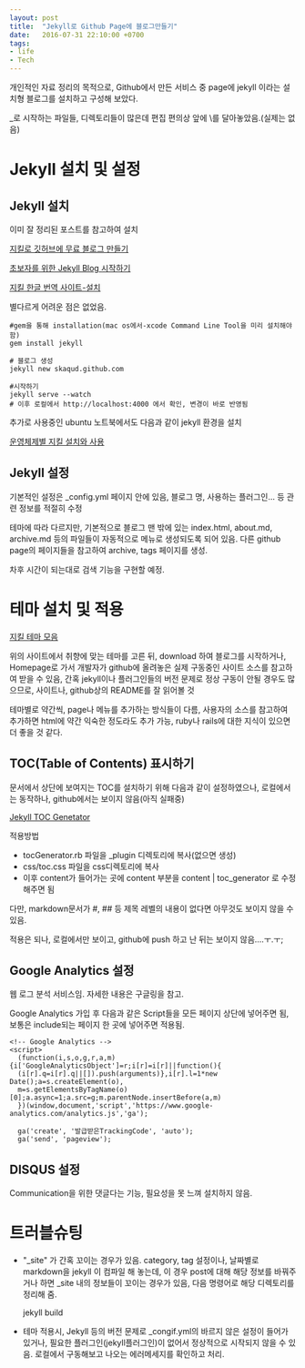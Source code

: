 ```yaml
---
layout: post
title:  "Jekyll로 Github Page에 블로그만들기"
date:   2016-07-31 22:10:00 +0700
tags:
- life
- Tech
---
```

개인적인 자료 정리의 목적으로, Github에서 만든 서비스 중 page에 jekyll 이라는 설치형 블로그를 설치하고 구성해 보았다.

\_로 시작하는 파일들, 디렉토리들이 많은데 편집 편의상 앞에 \를 달아놓았음.(실제는 없음)

# Jekyll 설치 및 설정

## Jekyll 설치

이미 잘 정리된 포스트를 참고하여 설치

[지킬로 깃허브에 무료 블로그 만들기](http://nolboo.kim/blog/2013/10/15/free-blog-with-github-jekyll/)

[초보자를 위한 Jekyll Blog 시작하기](http://halryang.net/Jekyll-Blogging-For-Beginners/)

[지킬 한글 번역 사이트-설치](http://jekyllrb-ko.github.io/docs/installation/)

별다르게 어려운 점은 없었음.

    #gem을 통해 installation(mac os에서-xcode Command Line Tool을 미리 설치해야 함)
    gem install jekyll

    # 블로그 생성
    jekyll new skaqud.github.com

    #시작하기
    jekyll serve --watch
    # 이후 로컬에서 http://localhost:4000 에서 확인, 변경이 바로 반영됨


추가로 사용중인 ubuntu 노트북에서도 다음과 같이 jekyll 환경을 설치

[운영체제별 지킬 설치와 사용](http://vjinn.github.io/install-jekyll/)

## Jekyll 설정

기본적인 설정은 \_config.yml 페이지 안에 있음, 블로그 명, 사용하는 플러그인... 등 관련 정보를 적절히 수정

테마에 따라 다르지만, 기본적으로 블로그 맨 밖에 있는 index.html, about.md, archive.md 등의 파일들이 자동적으로 메뉴로 생성되도록 되어 있음. 다른 github page의 페이지들을 참고하여 archive, tags 페이지를 생성.

차후 시간이 되는대로 검색 기능을 구현할 예정.

# 테마 설치 및 적용

[지킬 테마 모음](http://jekyllthemes.org)

위의 사이트에서 취향에 맞는 테마를 고른 뒤, download 하여 블로그를 시작하거나, Homepage로 가서 개발자가 github에 올려놓은 실제 구동중인 사이트 소스를 참고하여 받을 수 있음, 간혹 jekyll이나 플러그인들의 버전 문제로 정상 구동이 안될 경우도 많으므로, 사이트나, github상의 README를 잘 읽어볼 것

테마별로 약간씩, page나 메뉴를 추가하는 방식들이 다름, 사용자의 소스를 참고하여 추가하면 html에 약간 익숙한 정도라도 추가 가능, ruby나 rails에 대한 지식이 있으면 더 좋을 것 같다.

## TOC(Table of Contents) 표시하기

문서에서 상단에 보여지는 TOC를 설치하기 위해 다음과 같이 설정하였으나, 로컬에서는 동작하나, github에서는 보이지 않음(아직 실패중)

[Jekyll TOC Genetator](https://github.com/dafi/jekyll-toc-generator)

적용방법

- tocGenerator.rb 파일을 \_plugin 디렉토리에 복사(없으면 생성)
- css/toc.css 파일을 css디렉토리에 복사
- 이후 content가 들어가는 곳에 content 부분을 content | toc_generator 로 수정해주면 됨

다만, markdown문서가 #, ## 등 제목 레벨의 내용이 없다면 아무것도 보이지 않을 수 있음.

적용은 되나, 로컬에서만 보이고, github에 push 하고 난 뒤는 보이지 않음....ㅜ.ㅜ;


## Google Analytics 설정

웹 로그 분석 서비스임. 자세한 내용은 구글링을 참고.

Google Analytics 가입 후 다음과 같은 Script들을 모든 페이지 상단에 넣어주면 됨, 보통은 include되는 페이지 한 곳에 넣어주면 적용됨.

    <!-- Google Analytics -->
    <script>
      (function(i,s,o,g,r,a,m){i['GoogleAnalyticsObject']=r;i[r]=i[r]||function(){
      (i[r].q=i[r].q||[]).push(arguments)},i[r].l=1*new Date();a=s.createElement(o),
      m=s.getElementsByTagName(o)[0];a.async=1;a.src=g;m.parentNode.insertBefore(a,m)
      })(window,document,'script','https://www.google-analytics.com/analytics.js','ga');

      ga('create', '발급받은TrackingCode', 'auto');
      ga('send', 'pageview');

## DISQUS 설정

Communication을 위한 댓글다는 기능, 필요성을 못 느껴 설치하지 않음.

# 트러블슈팅

- "\_site" 가 간혹 꼬이는 경우가 있음. category, tag 설정이나, 날짜별로 markdown을 jekyll 이 컴파일 해 놓는데, 이 경우 post에 대해 해당 정보를 바꿔주거나 하면 \_site 내의 정보들이 꼬이는 경우가 있음, 다음 명령어로 해당 디렉토리를 정리해 줌.

    jekyll build

- 테마 적용시, Jekyll 등의 버전 문제로 \_congif.yml의 바르지 않은 설정이 들어가 있거나, 필요한 플러그인(jekyll플러그인)이 없어서 정상적으로 시작되지 않을 수 있음. 로컬에서 구동해보고 나오는 에러메세지를 확인하고 처리.
